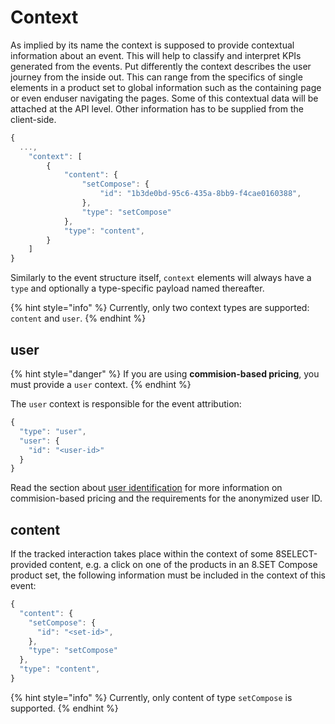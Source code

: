 # Context

As implied by its name the context is supposed to provide contextual information about an event. This will help to classify and interpret KPIs generated from the events. Put differently the context describes the user journey from the inside out. This can range from the specifics of single elements in a product set to global information such as the containing page or even enduser navigating the pages. Some of this contextual data will be attached at the API level. Other information has to be supplied from the client-side.

```javascript
{
  ...,
	"context": [
		{
			"content": {
				"setCompose": {
					"id": "1b3de0bd-95c6-435a-8bb9-f4cae0160388",
				},
				"type": "setCompose"
			},
			"type": "content",
		}
	]
}
```

Similarly to the event structure itself, `context` elements will always have a `type` and optionally a type-specific payload named thereafter. 

{% hint style="info" %}
Currently, only two context types are supported: `content` and `user`.
{% endhint %}

## user

{% hint style="danger" %}
If you are using **commision-based pricing**, you must provide a `user` context.
{% endhint %}

The `user` context is responsible for the event attribution:

```javascript
{ 
  "type": "user",
  "user": {
    "id": "<user-id>"
  }
}
```

Read the section about [user identification](user-identification.md) for more information on commision-based pricing and the requirements for the anonymized user ID.

## content

If the tracked interaction takes place within the context of some 8SELECT-provided content, e.g. a click on one of the products in an 8.SET Compose product set, the following information must be included in the context of this event:

```javascript
{
  "content": {
    "setCompose": {
      "id": "<set-id>",
    },
    "type": "setCompose"
  },
  "type": "content",
}
```

{% hint style="info" %}
Currently, only content of type `setCompose` is supported.
{% endhint %}

